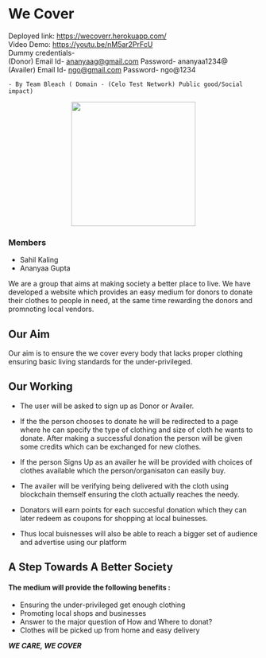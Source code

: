 # We Cover 
Deployed link: https://wecoverr.herokuapp.com/ <br>
Video Demo: https://youtu.be/nM5ar2PrFcU <br>
Dummy credentials- <br>
(Donor) Email Id- ananyaag@gmail.com  Password- ananyaa1234@ <br>
(Availer) Email Id- ngo@gmail.com       Password- ngo@1234 <br>

    - By Team Bleach ( Domain - (Celo Test Network) Public good/Social impact)
<p align="center">
<img src="https://user-images.githubusercontent.com/75134677/174476527-918117cb-6b44-45b8-90e8-9190bae6b6f6.png" height="250px" >
</p>

### Members
- Sahil Kaling
- Ananyaa Gupta

We are a group that aims at making society a better place to live.
We have developed a website which provides an easy medium for donors to donate their clothes to people in need, at the same time rewarding the donors and promnoting local vendors.

## Our Aim

Our aim is to ensure the we cover every body that lacks proper clothing ensuring basic living standards for the under-privileged.

## Our Working

- The user will be asked to sign up as Donor or Availer.

- If the the person chooses to donate he will be redirected to a page where he can specify the type of clothing and size of cloth he wants to donate. 
After making a successful donation the person will be given some credits which can be exchanged for new clothes.

- If the person Signs Up as an availer he will be provided with choices of clothes available which the person/organisaton can easily buy.

- The availer will be verifying being delivered with the cloth using blockchain themself ensuring the cloth actually reaches the needy.

- Donators will earn points for each succesful donation which they can later redeem as coupons for shopping at local buinesses.

- Thus local buisnesses will also be able to reach a bigger set of audience and advertise using our platform

## A Step Towards A Better Society

#### The medium will provide the following benefits :

- Ensuring the under-privileged get enough clothing
- Promoting local shops and businesses
- Answer to the major question of How and Where to donat?
- Clothes will be picked up from home and easy delivery

***WE CARE, WE COVER***






